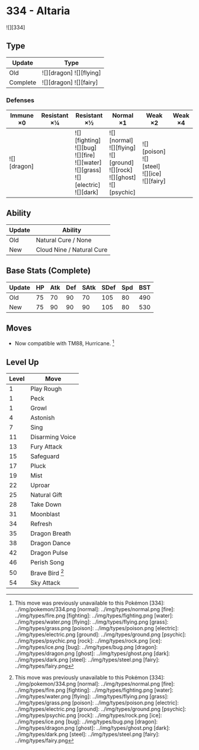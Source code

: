 # 334 - Altaria
![][334]

## Type

Update   | Type
---      | ---
Old      | ![][dragon]  ![][flying]
Complete | ![][dragon]  ![][fairy]

### Defenses

Immune ×0       | Resistant ×¼ | Resistant ×½                                                                                         | Normal ×1                                                                                | Weak ×2                                                 | Weak ×4
---             | ---          | ---                                                                                                  | ---                                                                                      | ---                                                     | ---
![][dragon]<br> | &nbsp;       | ![][fighting]<br>![][bug]<br>![][fire]<br>![][water]<br>![][grass]<br>![][electric]<br>![][dark]<br> | ![][normal]<br>![][flying]<br>![][ground]<br>![][rock]<br>![][ghost]<br>![][psychic]<br> | ![][poison]<br>![][steel]<br>![][ice]<br>![][fairy]<br> | &nbsp;

## Ability

Update | Ability
---    | ---
Old    | Natural Cure / None
New    | Cloud Nine / Natural Cure

## Base Stats (Complete)

Update | HP  | Atk | Def | SAtk | SDef | Spd | BST
---    | --- | --- | --- | ---  | ---  | --- | ---
Old    | 75  | 70  | 90  | 70   | 105  | 80  | 490
New    | 75  | 90  | 90  | 90   | 105  | 80  | 530

## Moves

 - Now compatible with TM88, Hurricane. [^1]

## Level Up

Level | Move
---   | ---
1     | Play Rough
1     | Peck
1     | Growl
4     | Astonish
7     | Sing
11    | Disarming Voice
13    | Fury Attack
15    | Safeguard
17    | Pluck
19    | Mist
22    | Uproar
25    | Natural Gift
28    | Take Down
31    | Moonblast
34    | Refresh
35    | Dragon Breath
38    | Dragon Dance
42    | Dragon Pulse
46    | Perish Song
50    | Brave Bird [^1]
54    | Sky Attack

[^1]: This move was previously unavailable to this Pokémon
[334]: ../img/pokemon/334.png
[normal]: ../img/types/normal.png
[fire]: ../img/types/fire.png
[fighting]: ../img/types/fighting.png
[water]: ../img/types/water.png
[flying]: ../img/types/flying.png
[grass]: ../img/types/grass.png
[poison]: ../img/types/poison.png
[electric]: ../img/types/electric.png
[ground]: ../img/types/ground.png
[psychic]: ../img/types/psychic.png
[rock]: ../img/types/rock.png
[ice]: ../img/types/ice.png
[bug]: ../img/types/bug.png
[dragon]: ../img/types/dragon.png
[ghost]: ../img/types/ghost.png
[dark]: ../img/types/dark.png
[steel]: ../img/types/steel.png
[fairy]: ../img/types/fairy.png
